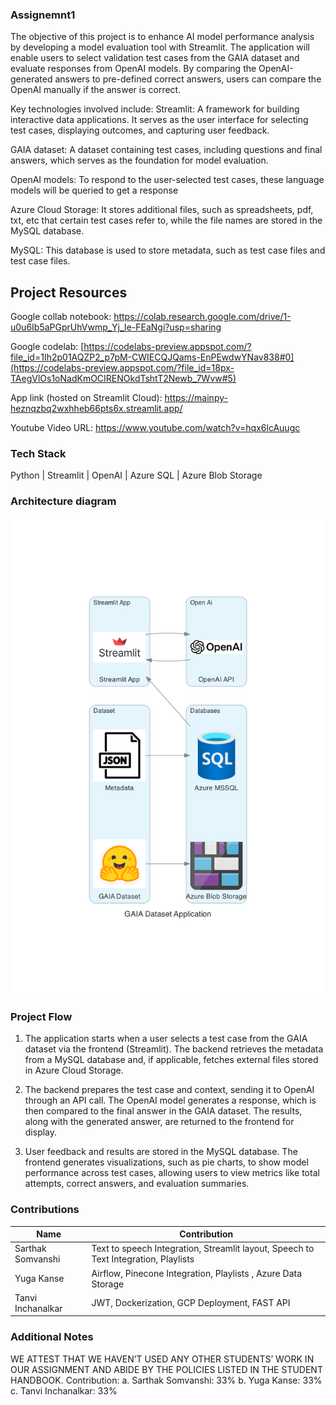 ### Assignemnt1

The objective of this project is to enhance AI model performance analysis by developing a model evaluation tool with Streamlit. The application will enable users to select validation test cases from the GAIA dataset and evaluate responses from OpenAI models. By comparing the OpenAI-generated answers to pre-defined correct answers, users can compare the OpenAI manually if the answer is correct.

Key technologies involved include:
Streamlit: A framework for building interactive data applications. It serves as the user interface for selecting test cases, displaying outcomes, and capturing user feedback.

GAIA dataset: A dataset containing test cases, including questions and final answers, which serves as the foundation for model evaluation.

OpenAI models: To respond to the user-selected test cases, these language models will be queried to get a response 

Azure Cloud Storage: It stores additional files, such as spreadsheets, pdf, txt, etc that certain test cases refer to, while the file names are stored in the MySQL database.

MySQL: This database is used to store metadata, such as test case files and test case files.

## Project Resources

Google collab notebook: https://colab.research.google.com/drive/1-u0u6Ib5aPGprUhVwmp_Yj_Ie-FEaNgi?usp=sharing

Google codelab: [https://codelabs-preview.appspot.com/?file_id=1Ih2p01AQZP2_p7pM-CWIECQJQams-EnPEwdwYNav838#0](https://codelabs-preview.appspot.com/?file_id=18px-TAegVlOs1oNadKmOCIRENOkdTshtT2Newb_7Wvw#5)

App link (hosted on Streamlit Cloud): https://mainpy-heznqzbq2wxhheb66pts6x.streamlit.app/

Youtube Video URL: https://www.youtube.com/watch?v=hqx6lcAuugc

### Tech Stack
Python | Streamlit | OpenAI | Azure SQL | Azure Blob Storage

### Architecture diagram ###

![image](Architecture/gaia_architecture.png)


### Project Flow

1) The application starts when a user selects a test case from the GAIA dataset via the frontend (Streamlit). The backend retrieves the metadata from a MySQL database and, if applicable, fetches external files stored in Azure Cloud Storage.

2) The backend prepares the test case and context, sending it to OpenAI through an API call. The OpenAI model generates a response, which is then compared to the final answer in the GAIA dataset. The results, along with the generated answer, are returned to the frontend for display.

3) User feedback and results are stored in the MySQL database. The frontend generates visualizations, such as pie charts, to show model performance across test cases, allowing users to view metrics like total attempts, correct answers, and evaluation summaries.

### Contributions

| Name                            | Contribution                                                                            |  
| ------------------------------- | ----------------------------------------------------------------------------------------|
| Sarthak Somvanshi                 | Text to speech Integration, Streamlit layout, Speech to Text Integration, Playlists     | 
| Yuga Kanse                   | Airflow, Pinecone Integration, Playlists , Azure Data Storage                           | 
| Tanvi Inchanalkar                     | JWT, Dockerization, GCP Deployment, FAST API                                            |                                                  

### Additional Notes
WE ATTEST THAT WE HAVEN’T USED ANY OTHER STUDENTS’ WORK IN OUR ASSIGNMENT AND ABIDE BY THE POLICIES LISTED IN THE STUDENT HANDBOOK. 
Contribution:
a. Sarthak Somvanshi: 33%
b. Yuga Kanse: 33%
c. Tanvi Inchanalkar: 33%

